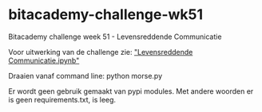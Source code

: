# bitacademy-challenge-wk51
Bitacademy challenge week 51 - Levensreddende Communicatie

Voor uitwerking van de challenge zie: ["Levensreddende Communicatie.ipynb"](https://github.com/jhmj-io/bitacademy-challenge-wk51/blob/main/Levensreddende%20Communicatie.ipynb)

Draaien vanaf command line: python morse.py

Er wordt geen gebruik gemaakt van pypi modules. Met andere woorden er is geen requirements.txt, is leeg.

